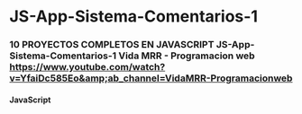 # JS-App-Sistema-Comentarios-1
### 10 PROYECTOS COMPLETOS EN JAVASCRIPT JS-App-Sistema-Comentarios-1 Vida MRR - Programacion web https://www.youtube.com/watch?v=YfaiDc585Eo&amp;ab_channel=VidaMRR-Programacionweb

#### JavaScript
#### 


